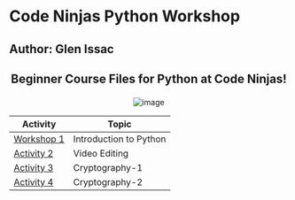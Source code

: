 # Code Ninjas Python Workshop
## Author: Glen Issac

## <p align="center"> Beginner Course Files for Python at Code Ninjas! </p>
<div align="center">
  <img src="https://elenco.com/wp-content/uploads/2020/07/Code-Ninjas-Logo.jpg" alt="image">
</div>


<div align="center">
  
  | Activity | Topic |
  |-----|----------------------------------|
  | [Workshop 1](https://github.com/gelnerr/CN_Python_Workshop/tree/82e3758f0d7f56563e7a7bce4e4010c94780999d/Python_Intro) | Introduction to Python |
  | [Activity 2]() | Video Editing |
  | [Activity 3]() | Cryptography-1 |
  | [Activity 4]() | Cryptography-2 |
  
</div>
